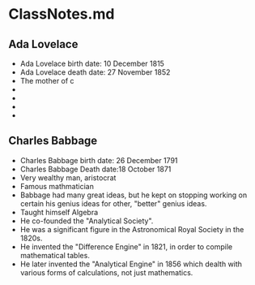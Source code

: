 # ClassNotes.md
## Ada Lovelace

* Ada Lovelace birth date: 10 December 1815
* Ada Lovelace death date: 27 November 1852
* The mother of c
*
*
*
*

## Charles Babbage

* Charles Babbage birth date: 26 December 1791
* Charles Babbage Death date:18 October 1871
* Very wealthy man, aristocrat
* Famous mathmatician
* Babbage had many great ideas, but he kept on stopping working on certain his genius ideas for other, "better" genius ideas.
* Taught himself Algebra
* He co-founded the "Analytical Society".
* He was a significant figure in the Astronomical Royal Society in the 1820s.
* He invented the "Difference Engine" in 1821, in order to compile mathematical tables.
* He later invented the "Analytical Engine" in 1856 which dealth with various forms of calculations, not just mathematics.
